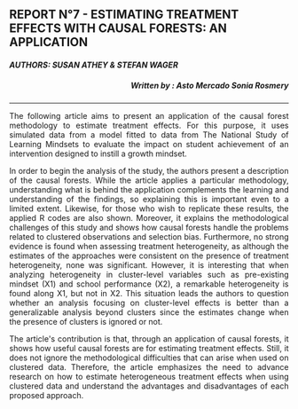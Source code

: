 ## **REPORT N°7 - ESTIMATING TREATMENT EFFECTS WITH CAUSAL FORESTS: AN APPLICATION** ##

#### *AUTHORS: SUSAN ATHEY & STEFAN WAGER*
##### <p style='text-align: right;'> Written by : Asto Mercado Sonia Rosmery
---
<p style='text-align: justify;'>The following article aims to present an application of the causal forest methodology to estimate treatment effects. For this purpose, it uses simulated data from a model fitted to data from The National Study of Learning Mindsets to evaluate the impact on student achievement of an intervention designed to instill a growth mindset.

<p style='text-align: justify;'>In order to begin the analysis of the study, the authors present a description of the causal forests. While the article applies a particular methodology, understanding what is behind the application complements the learning and understanding of the findings, so explaining this is important even to a limited extent. Likewise, for those who wish to replicate these results, the applied R codes are also shown. Moreover, it explains the methodological challenges of this study and shows how causal forests handle the problems related to clustered observations and selection bias. Furthermore, no strong evidence is found when assessing treatment heterogeneity, as although the estimates of the approaches were consistent on the presence of treatment heterogeneity, none was significant. However, it is interesting that when analyzing heterogeneity in cluster-level variables such as pre-existing mindset (X1) and school performance (X2), a remarkable heterogeneity is found along X1, but not in X2. This situation leads the authors to question whether an analysis focusing on cluster-level effects is better than a generalizable analysis beyond clusters since the estimates change when the presence of clusters is ignored or not.

<p style='text-align: justify;'>The article's contribution is that, through an application of causal forests, it shows how useful causal forests are for estimating treatment effects. Still, it does not ignore the methodological difficulties that can arise when used on clustered data. Therefore, the article emphasizes the need to advance research on how to estimate heterogeneous treatment effects when using clustered data and understand the advantages and disadvantages of each proposed approach. 